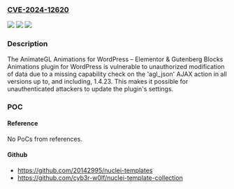 ### [CVE-2024-12620](https://cve.mitre.org/cgi-bin/cvename.cgi?name=CVE-2024-12620)
![](https://img.shields.io/static/v1?label=Product&message=AnimateGL%20Animations%20for%20WordPress%20%E2%80%93%20Elementor%20%26%20Gutenberg%20Blocks%20Animations&color=blue)
![](https://img.shields.io/static/v1?label=Version&message=*%3C%3D%201.4.23%20&color=brighgreen)
![](https://img.shields.io/static/v1?label=Vulnerability&message=CWE-862%20Missing%20Authorization&color=brighgreen)

### Description

The AnimateGL Animations for WordPress – Elementor & Gutenberg Blocks Animations plugin for WordPress is vulnerable to unauthorized modification of data due to a missing capability check on the 'agl_json' AJAX action in all versions up to, and including, 1.4.23. This makes it possible for unauthenticated attackers to update the plugin's settings.

### POC

#### Reference
No PoCs from references.

#### Github
- https://github.com/20142995/nuclei-templates
- https://github.com/cyb3r-w0lf/nuclei-template-collection

